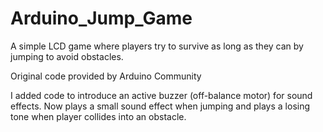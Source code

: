 # Arduino_Jump_Game
A simple LCD game where players try to survive as long as they can by jumping to avoid obstacles.

Original code provided by Arduino Community

I added code to introduce an active buzzer (off-balance motor) for sound effects. Now plays a small sound effect when jumping and plays a losing tone when player collides into an obstacle.
